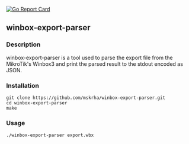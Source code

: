 [![Go Report Card](https://goreportcard.com/badge/github.com/mskrha/winbox-export-parser)](https://goreportcard.com/report/github.com/mskrha/winbox-export-parser)

## winbox-export-parser

### Description
winbox-export-parser is a tool used to parse the export file from the MikroTik's Winbox3 and print the parsed result to the stdout encoded as JSON.

### Installation
```shell
git clone https://github.com/mskrha/winbox-export-parser.git
cd winbox-export-parser
make
```

### Usage
```shell
./winbox-export-parser export.wbx
```
